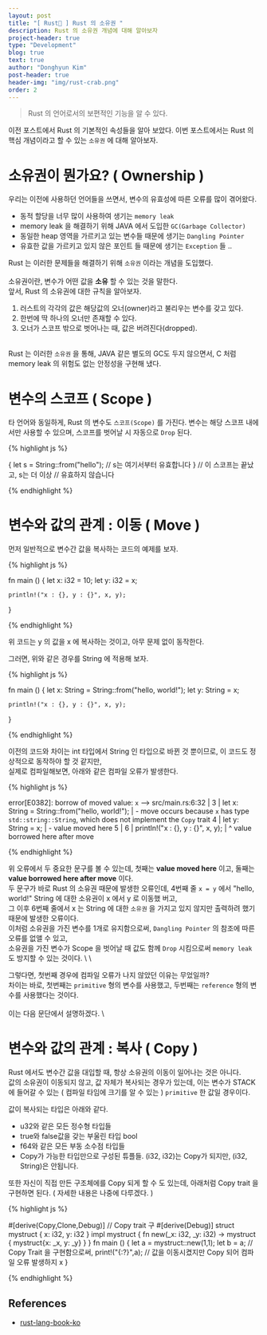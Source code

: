 ```yaml
---
layout: post
title: "[ Rust🦀 ] Rust 의 소유권 "
description: Rust 의 소유권 개념에 대해 알아보자
project-header: true
type: "Development"
blog: true
text: true
author: "Donghyun Kim"
post-header: true
header-img: "img/rust-crab.png"
order: 2
---
```


> Rust 의 언어로서의 보편적인 기능을 알 수 있다.

이전 포스트에서 Rust 의 기본적인 속성들을 알아 보았다.
이번 포스트에서는 Rust 의 핵심 개념이라고 할 수 있는 `소유권` 에 대해 알아보자.

# 소유권이 뭔가요? ( Ownership )

우리는 이전에 사용하던 언어들을 쓰면서, 변수의 유효성에 따른 오류를 많이 겪어왔다.

- 동적 할당을 너무 많이 사용하여 생기는 `memory leak`
- memory leak 을 해결하기 위해 JAVA 에서 도입한 `GC(Garbage Collector)`
- 동일한 heap 영역을 가르키고 있는 변수들 때문에 생기는 `Dangling Pointer`
- 유효한 값을 가르키고 있지 않은 포인트 들 때문에 생기는 `Exception` 들 ..

Rust 는 이러한 문제들을 해결하기 위해 `소유권` 이라는 개념을 도입했다.
\
\
소유권이란, 변수가 어떤 값을 **소유** 할 수 있는 것을 말한다. \
앞서, Rust 의 소유권에 대한 규칙을 알아보자.


1. 러스트의 각각의 값은 해당값의 오너(owner)라고 불리우는 변수를 갖고 있다.
2. 한번에 딱 하나의 오너만 존재할 수 있다.
3. 오너가 스코프 밖으로 벗어나는 때, 값은 버려진다(dropped).

\
Rust 는 이러한 `소유권` 을 통해, JAVA 같은 별도의 GC도 두지 않으면서, C 처럼 memory leak 의 위험도 없는 안정성을 구현해 냈다.

# 변수의 스코프 ( Scope )

타 언어와 동일하게, Rust 의 변수도 `스코프(Scope)` 를 가진다.
변수는 해당 스코프 내에서만 사용할 수 있으며, 스코프를 벗어날 시 자동으로 `Drop` 된다.

{% highlight js %}

{
    let s = String::from("hello"); // s는 여기서부터 유효합니다
}                                  // 이 스코프는 끝났고, s는 더 이상 
                                   // 유효하지 않습니다

{% endhighlight %}

# 변수와 값의 관계 : 이동 ( Move )

먼저 일반적으로 변수간 값을 복사하는 코드의 예제를 보자.

{% highlight js %}

fn main () {
    let x: i32 = 10;
    let y: i32 = x;

    println!("x : {}, y : {}", x, y);
}

{% endhighlight %}

위 코드는 y 의 값을 x 에 복사하는 것이고, 아무 문제 없이 동작한다.

그러면, 위와 같은 경우를 String 에 적용해 보자.

{% highlight js %}

fn main () {
    let x: String = String::from("hello, world!");
    let y: String = x;

    println!("x : {}, y : {}", x, y);
}

{% endhighlight %}

이전의 코드와 차이는 int 타입에서 String 인 타입으로 바뀐 것 뿐이므로, 이 코드도 정상적으로 동작하야 할 것 같지만, \
실제로 컴파일해보면, 아래와 같은 컴파일 오류가 발생한다.

{% highlight js %}

error[E0382]: borrow of moved value: `x`
 --> src/main.rs:6:32
  |
3 |     let x: String = String::from("hello, world!");
  |         - move occurs because `x` has type `std::string::String`, which does not implement the `Copy` trait
4 |     let y: String = x;
  |                     - value moved here
5 | 
6 |     println!("x : {}, y : {}", x, y);
  |                                ^ value borrowed here after move
  
{% endhighlight %}

위 오류에서 두 중요한 문구를 볼 수 있는데, 첫째는 **value moved here** 이고, 둘째는 **value borrowed here after move**  이다. \
두 문구가 바로 Rust 의 소유권 때문에 발생한 오류인데, 4번째 줄 `x = y` 에서 "hello, world!" String 에 대한 소유권이 x 에서 y 로 이동했 버고,\
그 이후 6번째 줄에서 x 는 String 에 대한 `소유권` 을 가지고 있지 않지만 출력하려 했기 때문에 발생한 오류이다.\
이처럼 소유권을 가진 변수를 1개로 유지함으로써, `Dangling Pointer` 의 참조에 따른 오류를 없앨 수 있고,\
소유권을 가진 변수가 Scope 을 벗어날 때 값도 함께 `Drop` 시킴으로써 `memory leak` 도 방지할 수 있는 것이다. \ 
\\

그렇다면, 첫번째 경우에 컴파일 오류가 나지 않았던 이유는 무었일까?\
차이는 바로, 첫번째는 `primitive` 형의 변수를 사용했고, 두번째는 `reference` 형의 변수를 사용했다는 것이다.\
\
이는 다음 문단에서 설명하겠다.
\
# 변수와 값의 관계 : 복사 ( Copy )

Rust 에서도 변수간 값을 대입할 때, 항상 소유권의 이동이 일어나는 것은 아니다. \
값의 소유권이 이동되지 않고, 값 자체가 복사되는 경우가 있는데, 이는 변수가 STACK 에 들어갈 수 있는 ( 컴파일 타임에 크기를 알 수 있는 )
`primitive` 한 값일 경우이다.

값이 복사되는 타입은 아래와 같다.

- u32와 같은 모든 정수형 타입들
- true와 false값을 갖는 부울린 타입 bool
- f64와 같은 모든 부동 소수점 타입들
- Copy가 가능한 타입만으로 구성된 튜플들. (i32, i32)는 Copy가 되지만, (i32, String)은 안됩니다.

또한 자신이 직접 만든 구조체에를 Copy 되게 할 수 도 있는데, 아래처럼 Copy trait 을 구현하면 된다. ( 자세한 내용은 나중에 다루겠다. )

{% highlight js %}

#[derive(Copy,Clone,Debug)]  // Copy trait 구
#[derive(Debug)]
struct mystruct {
    x: i32,
    y: i32
}
impl mystruct {
    fn new(_x: i32, _y: i32) -> mystruct {
        mystruct{x: _x, y: _y}
    }
}
fn main () {
    let a = mystruct::new(1,1);
    let b = a;          // Copy Trait 을 구현함으로써,
    print!("{:?}",a);   // 값을 이동시켰지만 Copy 되어 컴파일 오류 발생하지 x
}

{% endhighlight %}


## References

- [rust-lang-book-ko](https://rinthel.github.io/rust-lang-book-ko/foreword.html)
